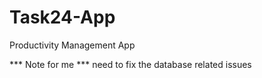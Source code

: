 # Task24-App
Productivity Management App


*** Note for me ***
need to fix the database related issues
